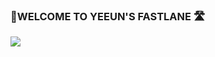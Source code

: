 ### 👻WELCOME TO YEEUN'S FASTLANE 🛣



<img src="https://img.shields.io/badge/JAVA-RED??style=flat-square&logo=appveyor&logo=007396&logoColor=WHITE"/>





